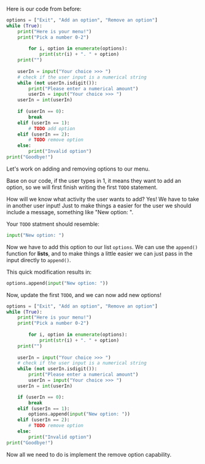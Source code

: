 <!--title={Adding Options to our Menu}-->
<!--badges={Python: 10}-->
<!--concepts={User Input, Print Statements}-->

Here is our code from before:

```python
options = ["Exit", "Add an option", "Remove an option"]
while (True):
    print("Here is your menu!")
    print("Pick a number 0-2")
    
		for i, option in enumerate(options):
    		print(str(i) + ". " + option)
    print("")
    
    userIn = input("Your choice >>> ")
    # check if the user input is a numerical string
    while (not userIn.isdigit()):
        print("Please enter a numerical amount")
        userIn = input("Your choice >>> ")
    userIn = int(userIn)
    
    if (userIn == 0):
        break
    elif (userIn == 1):
        # TODO add option
    elif (userIn == 2):
        # TODO remove option
    else:
        print("Invalid option")
print("Goodbye!")
```

Let's work on adding and removing options to our menu.

Base on our code, if the user types in 1, it means they want to add an option, so we will first finish writing the first `TODO` statement. 

How will we know what activity the user wants to add? Yes! We have to take in another user input! Just to make things a easier for the user we should include a message, something like  "New option: ". 

Your `TODO` statment should resemble: 

```python
input("New option: ")
```

Now we have to add this option to our list `options`. We can use the `append()` function for **lists**, and to make things a little easier we can just pass in the input directly to `append()`.

This quick modification results in:

```python
options.append(input("New option: "))
```

Now, update the first `TODO`, and we can now add new options!

```python
options = ["Exit", "Add an option", "Remove an option"]
while (True):
    print("Here is your menu!")
    print("Pick a number 0-2")
    
		for i, option in enumerate(options):
    		print(str(i) + ". " + option)
    print("")
    
    userIn = input("Your choice >>> ")
    # check if the user input is a numerical string
    while (not userIn.isdigit()):
        print("Please enter a numerical amount")
        userIn = input("Your choice >>> ")
    userIn = int(userIn)

    if (userIn == 0):
        break
    elif (userIn == 1):
        options.append(input("New option: "))
    elif (userIn == 2):
        # TODO remove option
    else:
        print("Invalid option")
print("Goodbye!")
```

Now all we need to do is implement the remove option capability.